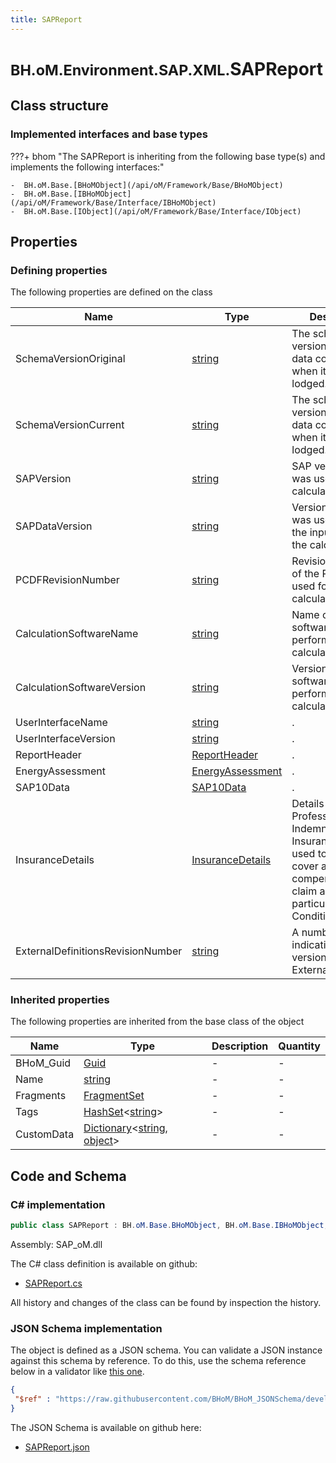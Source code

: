 ```yaml
---
title: SAPReport
---
```


# <small>BH.oM.Environment.SAP.XML.</small>**SAPReport**



## Class structure

### Implemented interfaces and base types

???+ bhom "The SAPReport is inheriting from the following base type(s) and implements the following interfaces:"

    -  BH.oM.Base.[BHoMObject](/api/oM/Framework/Base/BHoMObject)
    -  BH.oM.Base.[IBHoMObject](/api/oM/Framework/Base/Interface/IBHoMObject)
    -  BH.oM.Base.[IObject](/api/oM/Framework/Base/Interface/IObject)


## Properties



### Defining properties

The following properties are defined on the class

| Name             | Type             | Description      | Quantity         |
|------------------|------------------|------------------|------------------|
| SchemaVersionOriginal | [string](https://learn.microsoft.com/en-us/dotnet/api/System.String?view=netstandard-2.0) | The schema version that the data conformed to when it was lodged. | - |
| SchemaVersionCurrent | [string](https://learn.microsoft.com/en-us/dotnet/api/System.String?view=netstandard-2.0) | The schema version that the data conformed to when it was lodged. | - |
| SAPVersion | [string](https://learn.microsoft.com/en-us/dotnet/api/System.String?view=netstandard-2.0) | SAP version that was used for the calculation. | - |
| SAPDataVersion | [string](https://learn.microsoft.com/en-us/dotnet/api/System.String?view=netstandard-2.0) | Version of SAP that was used to define the input data for the calculation. | - |
| PCDFRevisionNumber | [string](https://learn.microsoft.com/en-us/dotnet/api/System.String?view=netstandard-2.0) | Revision Number of the PCDF file used for the calculations. | - |
| CalculationSoftwareName | [string](https://learn.microsoft.com/en-us/dotnet/api/System.String?view=netstandard-2.0) | Name of the software used to perform the SAP calculation. | - |
| CalculationSoftwareVersion | [string](https://learn.microsoft.com/en-us/dotnet/api/System.String?view=netstandard-2.0) | Version of the software used to perform the SAP calculation. | - |
| UserInterfaceName | [string](https://learn.microsoft.com/en-us/dotnet/api/System.String?view=netstandard-2.0) | . | - |
| UserInterfaceVersion | [string](https://learn.microsoft.com/en-us/dotnet/api/System.String?view=netstandard-2.0) | . | - |
| ReportHeader | [ReportHeader](/api/oM/Adapter/Environment/XML/ReportHeader) | . | - |
| EnergyAssessment | [EnergyAssessment](/api/oM/Adapter/Environment/XML/EnergyAssessment) | . | - |
| SAP10Data | [SAP10Data](/api/oM/Adapter/Environment/XML/SAP10Data) | . | - |
| InsuranceDetails | [InsuranceDetails](/api/oM/Adapter/Environment/XML/InsuranceDetails) | Details of the Professional Indemnity Insurance policy used to provide cover against a compensation claim against any particular Home Condition Report. | - |
| ExternalDefinitionsRevisionNumber | [string](https://learn.microsoft.com/en-us/dotnet/api/System.String?view=netstandard-2.0) | A number indicating the version of related ExternalDefinitions. | - |


### Inherited properties
The following properties are inherited from the base class of the object

| Name             | Type             | Description      | Quantity         |
|------------------|------------------|------------------|------------------|
| BHoM_Guid | [Guid](https://learn.microsoft.com/en-us/dotnet/api/System.Guid?view=netstandard-2.0) | - | - |
| Name | [string](https://learn.microsoft.com/en-us/dotnet/api/System.String?view=netstandard-2.0) | - | - |
| Fragments | [FragmentSet](/api/oM/Framework/Base/FragmentSet) | - | - |
| Tags | [HashSet](https://learn.microsoft.com/en-us/dotnet/api/System.Collections.Generic.HashSet-1?view=netstandard-2.0)&lt;[string](https://learn.microsoft.com/en-us/dotnet/api/System.String?view=netstandard-2.0)&gt; | - | - |
| CustomData | [Dictionary](https://learn.microsoft.com/en-us/dotnet/api/System.Collections.Generic.Dictionary-2?view=netstandard-2.0)&lt;[string](https://learn.microsoft.com/en-us/dotnet/api/System.String?view=netstandard-2.0), [object](https://learn.microsoft.com/en-us/dotnet/api/System.Object?view=netstandard-2.0)&gt; | - | - |


## Code and Schema

### C# implementation

``` C# title="C#"
public class SAPReport : BH.oM.Base.BHoMObject, BH.oM.Base.IBHoMObject, BH.oM.Base.IObject
```

Assembly: SAP_oM.dll

The C# class definition is available on github:

- [SAPReport.cs](https://github.com/BHoM/SAP_Toolkit/blob/develop/SAP_oM/XML\SAPReport.cs)

All history and changes of the class can be found by inspection the history.
### JSON Schema implementation

The object is defined as a JSON schema. You can validate a JSON instance against this schema by reference. To do this, use the schema reference below in a validator like [this one](https://www.jsonschemavalidator.net/).

``` json title="JSON Schema"
{
 "$ref" : "https://raw.githubusercontent.com/BHoM/BHoM_JSONSchema/develop/SAP_oM/SAP/XML/SAPReport.json"
}
```

The JSON Schema is available on github here:

- [SAPReport.json](https://github.com/BHoM/BHoM_JSONSchema/blob/develop/SAP_oM/SAP/XML/SAPReport.json)
